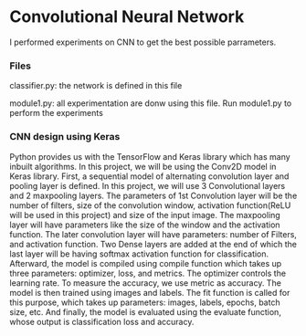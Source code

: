 # Convolutional Neural Network

I performed experiments on CNN to get the best possible parrameters.

### Files

classifier.py: the network is defined in this file

module1.py: all experimentation are donw using this file. Run module1.py to perform the experiments 

### CNN design using Keras

Python provides us with the TensorFlow and Keras library
which has many inbuilt algorithms. In this project, we will be
using the Conv2D model in Keras library.
First, a sequential model of alternating convolution layer
and pooling layer is defined. In this project, we will use 3
Convolutional layers and 2 maxpooling layers. The parameters
of 1st Convolution layer will be the number of filters, size
of the convolution window, activation function(ReLU will
be used in this project) and size of the input image. The
maxpooling layer will have parameters like the size of the
window and the activation function. The later convolution
layer will have parameters: number of Filters, and activation
function.
Two Dense layers are added at the end of which the last
layer will be having softmax activation function for classification.
Afterward, the model is compiled using compile
function which takes up three parameters: optimizer, loss, and
metrics. The optimizer controls the learning rate. To measure
the accuracy, we use metric as accuracy.
The model is then trained using images and labels. The fit
function is called for this purpose, which takes up parameters:
images, labels, epochs, batch size, etc.
And finally, the model is evaluated using the evaluate
function, whose output is classification loss and accuracy.
